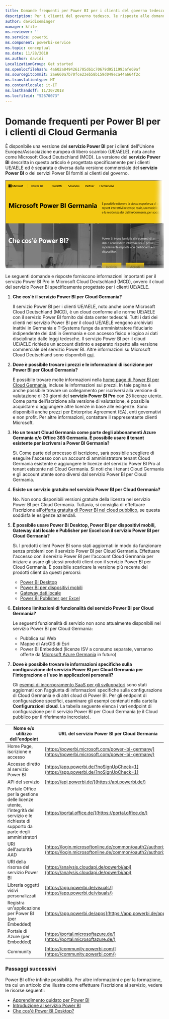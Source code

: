 ```yaml
---
title: Domande frequenti per Power BI per i clienti del governo tedesco
description: Per i clienti del governo tedesco, le risposte alle domande più comuni sul servizio Power BI per il governo tedesco
author: davidiseminger
manager: kfile
ms.reviewer: ''
ms.service: powerbi
ms.component: powerbi-service
ms.topic: conceptual
ms.date: 11/28/2018
ms.author: davidi
LocalizationGroup: Get started
ms.openlocfilehash: 4a602a8494261705d61c70679d9511993afe69af
ms.sourcegitcommit: 2ae660a7b70fce23eb58b159d049eca44a664f2c
ms.translationtype: HT
ms.contentlocale: it-IT
ms.lasthandoff: 11/30/2018
ms.locfileid: "52670073"
---
```

# <a name="frequently-asked-questions-for-power-bi-for-germany-cloud-customers"></a>Domande frequenti per Power BI per i clienti di Cloud Germania
È disponibile una versione del **servizio Power BI** per i clienti dell'Unione Europea/Associazione europea di libero scambio (UE/AELE), nota anche come Microsoft Cloud Deutschland (MCD). La versione del **servizio Power BI** descritta in questo articolo è progettata specificamente per i clienti UE/AELE ed è separata e diversa dalla versione commerciale del **servizio Power BI** o dei servizi Power BI forniti ai clienti del governo.

![](media/service-govde-faq/govde-faq_01.png)

Le seguenti domande e risposte forniscono informazioni importanti per il servizio Power BI Pro in Microsoft Cloud Deutschland (MCD), ovvero il cloud del servizio Power BI specificamente progettato per i clienti UE/AELE.

1. **Che cos'è il servizio Power BI per Cloud Germania?**
   
   Il servizio Power BI per i clienti UE/AELE, noto anche come Microsoft Cloud Deutschland (MCD), è un cloud conforme alle norme UE/AELE con il servizio Power BI fornito dai data center tedeschi. Tutti i dati dei clienti nel servizio Power BI per il cloud UE/AELE vengono archiviati inattivi in Germania e T-Systems funge da amministratore fiduciario indipendente dei dati in Germania e con accesso fisico e logico ai dati disciplinato dalle leggi tedesche. Il servizio Power BI per il cloud UE/AELE richiede un account distinto e separato rispetto alla versione commerciale del servizio Power BI. Altre informazioni su Microsoft Cloud Deutschland sono disponibili [qui](https://www.microsoft.com/trustcenter/cloudservices/nationalcloud).
2. **Dove è possibile trovare i prezzi e le informazioni di iscrizione per Power BI per Cloud Germania?**
   
   È possibile trovare molte informazioni nella [home page di Power BI per Cloud Germania](https://powerbi.microsoft.com/power-bi-germany/), incluse le informazioni sui prezzi. In tale pagina è anche possibile trovare un collegamento per iscriversi alla versione di valutazione di 30 giorni del **servizio Power BI Pro** con 25 licenze utente. Come parte dell'iscrizione alla versione di valutazione, è possibile acquistare o aggiungere altre licenze in base alle esigenze. Sono disponibili anche prezzi per Enterprise Agreement (EA), enti governativi e non profit. Per altre informazioni, contattare il rappresentante clienti Microsoft.
3. **Ho un tenant Cloud Germania come parte degli abbonamenti Azure Germania e/o Office 365 Germania. È possibile usare il tenant esistente per iscriversi a Power BI Germania?**
   
   Sì. Come parte del processo di iscrizione, sarà possibile scegliere di eseguire l'accesso con un account di amministratore tenant Cloud Germania esistente e aggiungere le licenze del servizio Power BI Pro al tenant esistente nel Cloud Germania. Si noti che i tenant Cloud Germania e gli account utente sono diversi dal servizio Power BI per Cloud Germania.
4. **Esiste un servizio gratuito nel servizio Power BI per Cloud Germania?**
   
   No. Non sono disponibili versioni gratuite della licenza nel servizio Power BI per Cloud Germania. Tuttavia, si consiglia di effettuare l'iscrizione all'[offerta gratuita di Power BI nel cloud pubblico](https://powerbi.microsoft.com/get-started/), se questa soddisfa le esigenze aziendali.
5. **È possibile usare Power BI Desktop, Power BI per dispositivi mobili, Gateway dati locale e Publisher per Excel con il servizio Power BI per Cloud Germania?**
   
   Sì. I prodotti client Power BI sono stati aggiornati in modo da funzionare senza problemi con il servizio Power BI per Cloud Germania. Effettuare l'accesso con il servizio Power BI per l'account Cloud Germania per iniziare a usare gli stessi prodotti client con il servizio Power BI per Cloud Germania. È possibile scaricare la versione più recente dei prodotti client da questi percorsi:
   
   * [Power BI Desktop](https://powerbi.microsoft.com/desktop/)
   * [Power BI per dispositivi mobili](https://powerbi.microsoft.com/mobile/)
   * [Gateway dati locale](https://powerbi.microsoft.com/gateway/)
   * [Power BI Publisher per Excel](https://powerbi.microsoft.com/excel-dashboard-publisher/)
6. **Esistono limitazioni di funzionalità del servizio Power BI per Cloud Germania?**
   
   Le seguenti funzionalità di servizio non sono attualmente disponibili nel servizio Power BI per Cloud Germania:
   
   * Pubblica sul Web
   * Mappe di ArcGIS di Esri
   * Power BI Embedded (licenze ISV a consumo separate, verranno offerte da [Microsoft Azure Germania](https://azure.microsoft.com/overview/clouds/germany/) in futuro)
7. **Dove è possibile trovare le informazioni specifiche sulla configurazione del servizio Power BI per Cloud Germania per l'integrazione e l'uso in applicazioni personali?**
   
   Gli [esempi di incorporamento SaaS per gli sviluppatori](https://github.com/Microsoft/PowerBI-Developer-Samples) sono stati aggiornati con l'aggiunta di informazioni specifiche sulla configurazione di Cloud Germania e di altri cloud di Power BI. Per gli endpoint di configurazione specifici, esaminare gli esempi contenuti nella cartella **Configurazioni cloud**. La tabella seguente elenca i vari endpoint di configurazione per il servizio Power BI per Cloud Germania (e il Cloud pubblico per il riferimento incrociato).

| **Nome e/o utilizzo dell'endpoint** | **URL del servizio Power BI per Cloud Germania** | **URL equivalente nel Cloud pubblico (per il riferimento incrociato)** |
| --- | --- | --- |
| Home Page, iscrizione e accesso |[https://powerbi.microsoft.com/power-bi-germany/](https://powerbi.microsoft.com/power-bi-germany/) |[https://powerbi.microsoft.com/](https://powerbi.microsoft.com/) |
| Accesso diretto al servizio Power BI |[https://app.powerbi.de/?noSignUpCheck=1](https://app.powerbi.de/?noSignUpCheck=1) |[https://app.powerbi.com/?noSignUpCheck=1](https://app.powerbi.com/?noSignUpCheck=1) |
| API del servizio |[https://api.powerbi.de/](https://api.powerbi.de/) |[https://api.powerbi.com/](https://api.powerbi.com/) |
| Portale Office per la gestione delle licenze utente, l'integrità del servizio e le richieste di supporto da parte degli amministratori |[https://portal.office.de/](https://portal.office.de/) |[https://portal.office.com/](https://portal.office.com/) |
| URI dell'autorità AAD |[https://login.microsoftonline.de/common/oauth2/authorize/](https://login.microsoftonline.de/common/oauth2/authorize/) |[https://login.microsoftonline.com/common/oauth2/authorize/](https://login.microsoftonline.com/common/oauth2/authorize/) |
| URI della risorsa del servizio Power BI |[https://analysis.cloudapi.de/powerbi/api](https://analysis.cloudapi.de/powerbi/api) |[https://analysis.windows.net/powerbi/api](https://analysis.windows.net/powerbi/api) |
| Libreria oggetti visivi personalizzati |[https://app.powerbi.de/visuals/](https://app.powerbi.de/visuals/) |[https://app.powerbi.com/visuals/](https://app.powerbi.com/visuals/) |
| Registra un'applicazione per Power BI (per Embedded) |[https://app.powerbi.de/apps](https://app.powerbi.de/apps) |[https://app.powerbi.com/apps](https://app.powerbi.com/apps) |
| Portale di Azure (per Embedded) |[https://portal.microsoftazure.de/](https://portal.microsoftazure.de/) |[https://portal.azure.com/](https://portal.azure.com/) |
| Community |[https://community.powerbi.com/](https://community.powerbi.com/) |[https://community.powerbi.com/](https://community.powerbi.com/) |

### <a name="next-steps"></a>Passaggi successivi
Power BI offre infinite possibilità. Per altre informazioni e per la formazione, tra cui un articolo che illustra come effettuare l'iscrizione al servizio, vedere le risorse seguenti:

* [Apprendimento guidato per Power BI](guided-learning/gettingstarted.yml?tutorial-step=1)
* [Introduzione al servizio Power BI](service-get-started.md)
* [Che cos'è Power BI Desktop?](desktop-what-is-desktop.md)


